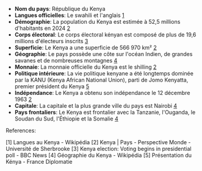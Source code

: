 * **Nom du pays**: République du Kenya
* **Langues officielles**: Le swahili et l'anglais [1](https://fr.wikipedia.org/wiki/Langues_au_Kenya)
* **Démographie**: La population du Kenya est estimée à 52,5 millions d'habitants en 2024 [2](https://perspective.usherbrooke.ca/bilan/servlet/BMPays/KEN)
* **Corps électoral**: Le corps électoral kényan est composé de plus de 19,6 millions d'électeurs inscrits [3](https://www.bbc.com/news/world-africa-49511439)
* **Superficie**: Le Kenya a une superficie de 566 970 km² [2](https://perspective.usherbrooke.ca/bilan/servlet/BMPays/KEN)
* **Géographie**: Le pays possède une côte sur l'océan Indien, de grandes savanes et de nombreuses montagnes [4](https://fr.wikipedia.org/wiki/G%C3%A9ographie_du_Kenya)
* **Monnaie**: La monnaie officielle du Kenya est le shilling [2](https://perspective.usherbrooke.ca/bilan/servlet/BMPays/KEN)
* **Politique intérieure**: La vie politique kenyane a été longtemps dominée par la KANU (Kenya African National Union), parti de Jomo Kenyatta, premier président du Kenya [5](https://www.diplomatie.gouv.fr/fr/dossiers-pays/kenya/presentation-du-kenya/)
* **Indépendance**: Le Kenya a obtenu son indépendance le 12 décembre 1963 [2](https://perspective.usherbrooke.ca/bilan/servlet/BMPays/KEN)
* **Capitale**: La capitale et la plus grande ville du pays est Nairobi [4](https://fr.wikipedia.org/wiki/Kenya)
* **Pays frontaliers**: Le Kenya est frontalier avec la Tanzanie, l'Ouganda, le Soudan du Sud, l'Éthiopie et la Somalie [4](https://fr.wikipedia.org/wiki/Kenya)

References:

[1] Langues au Kenya - Wikipédia
[2] Kenya | Pays - Perspective Monde - Université de Sherbrooke
[3] Kenya election: Voting begins in presidential poll - BBC News
[4] Géographie du Kenya - Wikipédia
[5] Présentation du Kénya - France Diplomatie